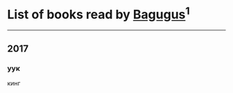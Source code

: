 # List of books read by [Bagugus](https://plus.google.com/106584244159462150750)<sup>1</sup>
---

## 2017

### уук
кинг



